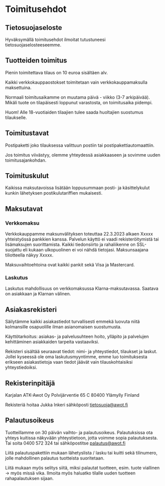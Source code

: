 # Toimitusehdot

## Tietosuojaseloste
Hyväksymällä toimitusehdot ilmoitat tutustuneesi tietosuojaselosteeseemme.

## Tuotteiden toimitus
Pienin toimitettava tilaus on 10 euroa sisältäen alv.

Kaikki verkkokauppaostokset toimitetaan vain verkkokauppamaksulla maksettuina.

Normaali toimitusaikamme on muutama päivä - viikko (3-7 arkipäivää). 
Mikäli tuote on tilapäisesti loppunut varastosta, on toimitusaika pidempi.

Huom! Alle 18-vuotiaiden tilaajien tulee saada huoltajien suostumus tilaukselle.

## Toimitustavat
Postipaketti joko tilauksessa valittuun postiin tai postipakettiautomaattiin.

Jos toimitus viivästyy, olemme yhteydessä asiakkaaseen ja sovimme uuden toimitusajankohdan.

## Toimituskulut
Kaikissa maksutavoissa lisätään loppusummaan posti- ja käsittelykulut kunkin lähetyksen postikulutariffien mukaisesti.

## Maksutavat

### Verkkomaksu
Verkkokauppamme maksunvälityksen toteuttaa 22.3.2023 alkaen Xxxxx yhteistyössä pankkien kanssa. 
Palvelun käyttö ei vaadi rekisteröitymistä tai lisämaksujen suorittamista. 
Kaikki tiedonsiirto ja rahaliikenne on SSL-suojattu eli kukaan ulkopuolinen ei voi nähdä tietojasi. 
Maksunsaajana tiliotteella näkyy Xxxxx.

Maksuvaihtoehtoina ovat kaikki pankit sekä Visa ja Mastercard.

### Laskutus
Laskutus mahdollisuus on verkkomaksussa Klarna-maksutavassa. Saatava on asiakkaan ja Klarnan välinen.

## Asiakasrekisteri
Säilytämme kaikki asiakastiedot turvallisesti emmekä luovuta niitä kolmansille osapuolille ilman 
asianomaisen suostumusta. 

Käyttötarkoitus: asiakas- ja palvelusuhteen hoito, ylläpito ja palvelujen kehittäminen asiakkaiden tarpeita vastaaviksi.

Rekisteri sisältää seuraavat tiedot: nimi- ja yhteystiedot, tilaukset ja laskut. 
Jollei kyseessä ole oma laskutusmyyntimme,
emme luo toimituksesta erikseen asiakastietoja vaan tiedot jäävät vain tilauskohtaisiksi yhteystiedoiksi.

## Rekisterinpitäjä
Karjalan ATK-Awot Oy
Polvijärventie 65 C
80400 Ylämylly Finland

Rekisteriä hoitaa Jukka Inkeri sähköposti tietosuoja@awot.fi

## Palautusoikeus
Tuotteillamme on 30 päivän vaihto- ja palautusoikeus. 
Palautuksissa ota yhteys kuitissa näkyvään yhteystietoon, jotta voimme sopia palautuksesta. 
Tai soita  0400 572 324 tai sähköpostitse palautus@awot.fi

Liitä palautuspakettiin mukaan lähetyslista / lasku tai kuitti sekä tilinumero, 
jolle mahdollinen palautus tuotteista suoritetaan.

Liitä mukaan myös selitys siitä, miksi palautat tuotteen, esim. tuote viallinen -> myös missä vika. 
Ilmoita myös haluatko tilalle uuden tuotteen rahapalautuksen sijaan.

